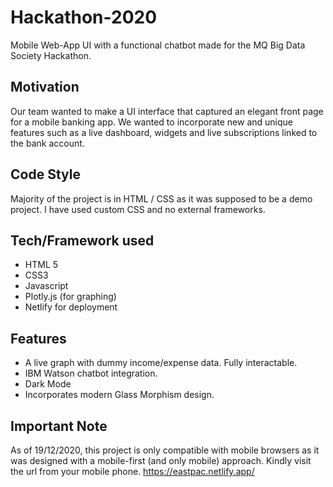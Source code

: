 # Hackathon-2020 
Mobile Web-App UI with a functional chatbot made for the MQ Big Data Society Hackathon.

## Motivation
Our team wanted to make a UI interface that captured an elegant front page for a mobile banking app. We wanted to incorporate new and unique features such as a live dashboard, 
widgets and live subscriptions linked to the bank account. 

## Code Style
Majority of the project is in HTML / CSS as it was supposed to be a demo project. I have used custom CSS and no external frameworks. 

## Tech/Framework used
- HTML 5
- CSS3
- Javascript
- Plotly.js (for graphing)
- Netlify for deployment

## Features
- A live graph with dummy income/expense data. Fully interactable.
- IBM Watson chatbot integration. 
- Dark Mode
- Incorporates modern Glass Morphism design. 

## Important Note
As of 19/12/2020, this project is only compatible with mobile browsers as it was designed with a mobile-first (and only mobile) approach. Kindly visit the url from your mobile phone.
https://eastpac.netlify.app/
